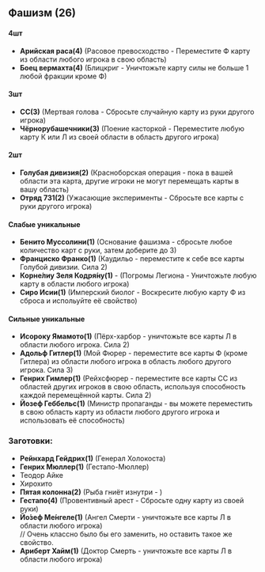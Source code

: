 ## Фашизм (26)

#### 4шт
- **Арийская раса(4)** (Расовое превосходство - Переместите Ф карту из области любого игрока в свою область)
- **Боец вермахта(4)** (Блицкриг - Уничтожьте карту силы не больше 1 любой фракции кроме Ф)

#### 3шт
- **СС(3)** (Мертвая голова - Сбросьте случайную карту из руки другого игрока)
- **Чёрнорубашечники(3)** (Поение касторкой - Переместите любую карту К или Л из своей области в область другого игрока)

#### 2шт
- **Голубая дивизия(2)** (Красноборская операция - пока в вашей области эта карта, другие игроки не могут перемещать карты в вашу область)
- **Отряд 731(2)** (Ужасающие эксперименты - Сбросьте все карты с руки другого игрока)

#### Слабые уникальные
- **Бенито Муссолини(1)** (Основание фашизма - сбросьте любое количество карт с руки, затем доберите до 3)
- **Франциско Франко(1)** (Каудильо - переместите к себе все карты Голубой дивизии. Сила 2)
- **Корне́лиу Зеля Кодря́ну(1)** - (Погромы Легиона - Уничтожьте любую карту в области любого игрока)
- **Сиро Исии(1)** (Имперский биолог - Воскресите любую карту Ф из сброса и испольуйте её свойство)

#### Сильные уникальные
- **Исороку Ямамото(1)** (Пёрх-харбор - уничтожьте все карты Л в области любого игрока. Сила 2)
- **Адольф Гитлер(1)** (Мой Фюрер - переместите все карты Ф (кроме Гитлера) из области любого игрока в область любого другого игрока. Сила 3)
- **Генрих Гимлер(1)** (Рейхсфюрер - переместите все карты СС из областей других игроков в свою область, используя способность каждой перемещённой карты. Сила 2)
- **Йозеф Геббельс(1)** (Министр пропаганды - вы можете переместить в свою область карту из области любого другого игрока и использовать её способность)



### Заготовки:
- **Рейнхард Гейдрих(1)** (Генерал Холокоста)
- **Генрих Мюллер(1)** (Гестапо-Мюллер)
- Теодор Айке 
- Хирохито
- **Пятая колонна(2)** (Рыба гниёт изнутри - )
- **Гестапо(4)** (Провентивный арест - Сбросьте одну карту из своей руки)
- **Йо́зеф Ме́нгеле(1)** (Ангел Смерти - уничтожьте все карты Л в области любого игрока)    
// Очень классно было бы его заменить, но оставить такое же свойство.    
- **Ариберт Хайм(1)** (Доктор Смерть - уничтожьте все карты Л в области любого игрока)    
